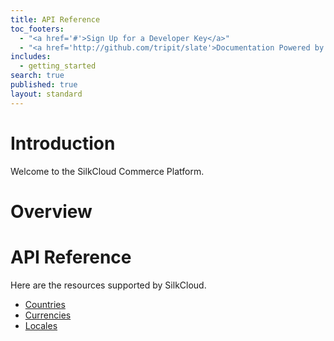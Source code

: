 ```yaml
---
title: API Reference
toc_footers: 
  - "<a href='#'>Sign Up for a Developer Key</a>"
  - "<a href='http://github.com/tripit/slate'>Documentation Powered by Slate</a>"
includes: 
  - getting_started
search: true
published: true
layout: standard
---
```


# Introduction

Welcome to the SilkCloud Commerce Platform.

# Overview

# API Reference

Here are the resources supported by SilkCloud.

- [Countries](api-docs/#country)
- [Currencies](api-docs/#currency)
- [Locales](api-docs/#locale)